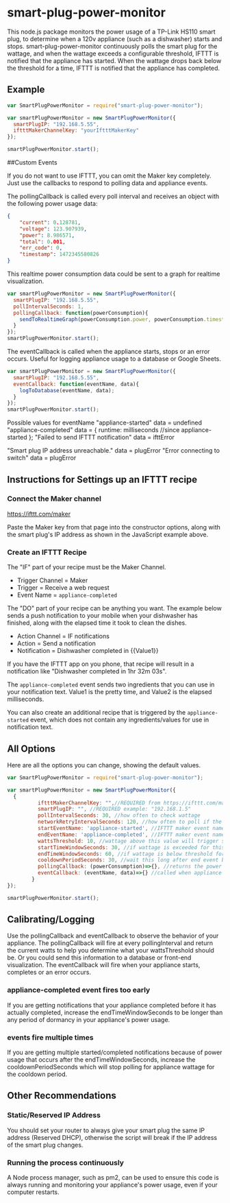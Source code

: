 # smart-plug-power-monitor

This node.js package monitors the power usage of a TP-Link HS110 smart plug, to determine when a 120v appliance (such as a dishwasher) starts and stops.  smart-plug-power-monitor continuously polls the smart plug for the wattage, and when the wattage exceeds a configurable threshold, IFTTT is notified that the appliance has started.  When the wattage drops back below the threshold for a time, IFTTT is notified that the appliance has completed.

## Example
```js
var SmartPlugPowerMonitor = require("smart-plug-power-monitor");

var smartPlugPowerMonitor = new SmartPlugPowerMonitor({
  smartPlugIP: "192.168.5.55",
  iftttMakerChannelKey: "yourIftttMakerKey"
});

smartPlugPowerMonitor.start();
```

##Custom Events

If you do not want to use IFTTT, you can omit the Maker key completely.  Just use the callbacks to respond to polling data and appliance events.

The pollingCallback is called every poll interval and receives an object with the following power usage data:

```json
{
    "current": 0.128781,
    "voltage": 123.907939,
    "power": 8.986571,
    "total": 0.001,
    "err_code": 0,
    "timestamp": 1472345580826
}
```
This realtime power consumption data could be sent to a graph for realtime visualization.

```js
var smartPlugPowerMonitor = new SmartPlugPowerMonitor({
  smartPlugIP: "192.168.5.55",
  pollIntervalSeconds: 1,
  pollingCallback: function(powerConsumption){
    sendToRealtimeGraph(powerConsumption.power, powerConsumption.timestamp);
  }
});
smartPlugPowerMonitor.start();
```


The eventCallback is called when the appliance starts, stops or an error occurs.  Useful for logging appliance usage to a database or Google Sheets.

```js
var smartPlugPowerMonitor = new SmartPlugPowerMonitor({
  smartPlugIP: "192.168.5.55",
  eventCallback: function(eventName, data){
    logToDatabase(eventName, data);
  }
});
smartPlugPowerMonitor.start();
```
Possible values for eventName
"appliance-started"
  data = undefined
"appliance-completed"
  data = {
    runtime: milliseconds //since appliance-started
  };
"Failed to send IFTTT notification"
  data = ifttError

"Smart plug IP address unreachable."
  data = plugError
"Error connecting to switch"
  data = plugError

## Instructions for Settings up an IFTTT recipe

### Connect the Maker channel
https://ifttt.com/maker

Paste the Maker key from that page into the constructor options, along with the smart plug's IP address as shown in the JavaScript example above.

### Create an IFTTT Recipe
The "IF" part of your recipe must be the Maker Channel.
* Trigger Channel = Maker
* Trigger = Receive a web request
* Event Name = ``appliance-completed``

The "DO" part of your recipe can be anything you want.  The example below sends a push notification to your mobile when your dishwasher has finished, along with the elapsed time it took to clean the dishes.

* Action Channel = IF notifications
* Action = Send a notification
* Notification = Dishwasher completed in {{Value1}}

If you have the IFTTT app on you phone, that recipe will result in a notification like "Dishwasher completed in 1hr 32m 03s".

The `appliance-completed` event sends two ingredients that you can use in your notification text.  Value1 is the pretty time, and Value2 is the elapsed milliseconds.

You can also create an additional recipe that is triggered by the ``appliance-started`` event, which does not contain any ingredients/values for use in notification text.

## All Options
Here are all the options you can change, showing the default values.
```js
var SmartPlugPowerMonitor = require("smart-plug-power-monitor");

var smartPlugPowerMonitor = new SmartPlugPowerMonitor({
  {
          iftttMakerChannelKey: "",//REQUIRED from https://ifttt.com/maker
          smartPlugIP: "", //REQUIRED example: "192.168.1.5"
          pollIntervalSeconds: 30, //how often to check wattage
          networkRetryIntervalSeconds: 120, //how often to poll if the smart plug IP address is not reachable
          startEventName: 'appliance-started', //IFTTT maker event name
          endEventName: 'appliance-completed', //IFTTT maker event name
          wattsThreshold: 10, //wattage above this value will trigger start event after startTimeWindowSeconds
          startTimeWindowSeconds: 30, //if wattage is exceeded for this duration, appliance is considered started
          endTimeWindowSeconds: 60, //if wattage is below threshold for this entire duration, appliance is considered completed running
          cooldownPeriodSeconds: 30, //wait this long after end event before responding to subsequent start events, set to same as poll interval if no cooldown is needed
          pollingCallback: (powerConsumption)=>{}, //returns the power consumption data on every polling interval
          eventCallback: (eventName, data)=>{} //called when appliance starts and stops
        }
});

smartPlugPowerMonitor.start();
```

## Calibrating/Logging
Use the pollingCallback and eventCallback to observe the behavior of your appliance.  The pollingCallback will fire at every pollingInterval and return the current watts to help you determine what your wattsThreshold should be.  Or you could send this information to a database or front-end visualization.  The eventCallback will fire when your appliance starts, completes or an error occurs.

### appliance-completed event fires too early
If you are getting notifications that your appliance completed before it has actually completed, increase the endTimeWindowSeconds to be longer than any period of dormancy in your appliance's power usage.

### events fire multiple times
If you are getting multiple started/completed notifications because of power usage that occurs after the endTimeWindowSeconds, increase the cooldownPeriodSeconds which will stop polling for appliance wattage for the cooldown period.

## Other Recommendations

### Static/Reserved IP Address
You should set your router to always give your smart plug the same IP address (Reserved DHCP), otherwise the script will break if the IP address of the smart plug changes.

### Running the process continuously

A Node process manager, such as pm2, can be used to ensure this code is always running and monitoring your appliance's power usage, even if your computer restarts.

